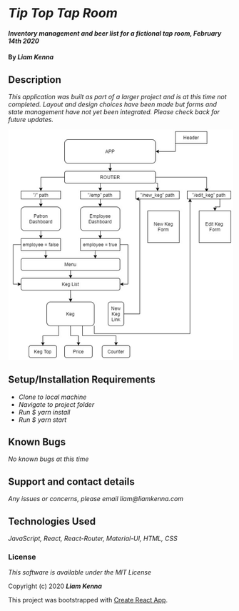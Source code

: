 # _Tip Top Tap Room_

#### _Inventory management and beer list for a fictional tap room, February 14th 2020_

#### By _**Liam Kenna**_

## Description

_This application was built as part of a larger project and is at this time not completed. Layout and design choices have been made but forms and state management have not yet been integrated. Please check back for future updates._

![Project Layout](https://github.com/LiamPKenna/tap-room/blob/master/public/Project%20Layout.jpg)

## Setup/Installation Requirements

* _Clone to local machine_
* _Navigate to project folder_
* _Run $ yarn install_
* _Run $ yarn start_


## Known Bugs

_No known bugs at this time_

## Support and contact details

_Any issues or concerns, please email liam@liamkenna.com_

## Technologies Used

_JavaScript, React, React-Router, Material-UI, HTML, CSS_

### License

*This software is available under the MIT License*

Copyright (c) 2020 **_Liam Kenna_**

This project was bootstrapped with [Create React App](https://github.com/facebook/create-react-app).

